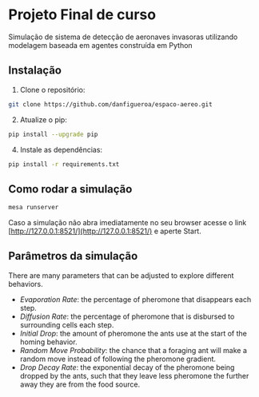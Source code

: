 # Projeto Final de curso

Simulação de sistema de detecção de aeronaves invasoras utilizando modelagem baseada em agentes construída em Python

## Instalação 

1. Clone o repositório:

```bash
git clone https://github.com/danfigueroa/espaco-aereo.git
```

2. Atualize o pip:

```bash
pip install --upgrade pip
```
4. Instale as dependências:

```bash
pip install -r requirements.txt
```

## Como rodar a simulação

```bash
mesa runserver
```
Caso a simulação não abra imediatamente no seu browser acesse o link [http://127.0.0.1:8521/](http://127.0.0.1:8521/) e aperte Start.

## Parâmetros da simulação

There are many parameters that can be adjusted to explore different behaviors.

*  *Evaporation Rate*: the percentage of pheromone that disappears each step.
*  *Diffusion Rate*: the percentage of pheromone that is disbursed to surrounding cells each step.
*  *Initial Drop*: the amount of pheromone the ants use at the start of the homing behavior.
*  *Random Move Probability*: the chance that a foraging ant will make a random move instead
of following the pheromone gradient.
*  *Drop Decay Rate*: the exponential decay of the pheromone being
dropped by the ants, such that they leave less pheromone the further away they
are from the food source.